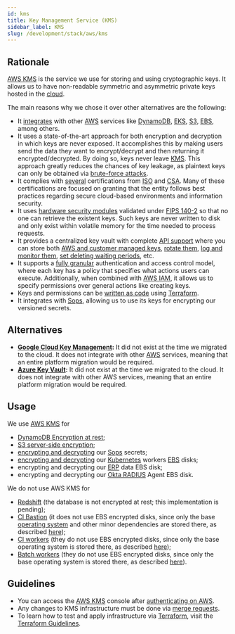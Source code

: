 ```yaml
---
id: kms
title: Key Management Service (KMS)
sidebar_label: KMS
slug: /development/stack/aws/kms
---
```


## Rationale

[AWS KMS][KMS] is the service we use for storing
and using cryptographic keys.
It allows us to have non-readable
symmetric and asymmetric private keys
hosted in the [cloud](https://en.wikipedia.org/wiki/Cloud_computing).

The main reasons why we chose it over other alternatives are the following:

- It [integrates](https://aws.amazon.com/kms/features/#AWS_Service_Integration)
  with other [AWS][AWS] services
  like [DynamoDB](/development/stack/aws/dynamodb/introduction/),
  [EKS](/development/stack/aws/eks/),
  [S3](/development/stack/aws/s3/),
  [EBS][EBS],
  among others.
- It uses a state-of-the-art approach
  for both encryption and decryption
  in which keys are never exposed.
  It accomplishes this
  by making users send the data they want to encrypt/decrypt
  and then returning it
  encrypted/decrypted.
  By doing so,
  keys never leave [KMS][KMS].
  This approach greatly reduces
  the chances of key leakage,
  as plaintext keys can only be obtained via [brute-force attacks](https://en.wikipedia.org/wiki/Brute-force_attack).
- It complies with [several](https://aws.amazon.com/compliance/iso-certified/)
  certifications from [ISO](https://en.wikipedia.org/wiki/International_Organization_for_Standardization)
  and [CSA](https://en.wikipedia.org/wiki/Cloud_Security_Alliance).
  Many of these certifications are focused on granting
  that the entity follows best practices
  regarding secure cloud-based environments
  and information security.
- It uses [hardware security modules](https://aws.amazon.com/kms/features/#Secure)
  validated under [FIPS 140-2](https://en.wikipedia.org/wiki/FIPS_140-2)
  so that no one can retrieve the existent keys.
  Such keys are never written to disk
  and only exist within volatile memory
  for the time needed to process requests.
- It provides a centralized key vault
  with complete [API support](https://docs.aws.amazon.com/kms/latest/APIReference/API_Operations.html)
  where you can store both [AWS and customer managed keys](https://docs.aws.amazon.com/kms/latest/developerguide/concepts.html),
  [rotate them](https://docs.aws.amazon.com/kms/latest/developerguide/rotate-keys.html),
  [log and monitor them](https://docs.aws.amazon.com/kms/latest/developerguide/security-logging-monitoring.html),
  [set deleting waiting periods](https://docs.aws.amazon.com/kms/latest/developerguide/deleting-keys.html#deleting-keys-how-it-works),
  etc.
- It supports a [fully granular](https://docs.aws.amazon.com/kms/latest/developerguide/control-access-overview.html)
  authentication and access control model,
  where each key has a policy
  that specifies what actions users can execute.
  Additionally,
  when combined with [AWS IAM](/development/stack/aws/iam/),
  it allows us to specify permissions
  over general actions like creating keys.
- Keys and permissions can be [written as code](https://gitlab.com/fluidattacks/universe/-/blob/6416b9035e089b575336c3ba074ff5fd39575306/makes/applications/makes/secrets/src/terraform/key-production.tf)
  using [Terraform](/development/stack/terraform/).
- It integrates with [Sops](/development/stack/sops/),
  allowing us to use its keys
  for encrypting our versioned secrets.

## Alternatives

- **[Google Cloud Key Management](https://cloud.google.com/security-key-management):**
  It did not exist at the time we migrated to the cloud.
  It does not integrate with other [AWS][AWS] services,
  meaning that an entire platform migration would be required.
- **[Azure Key Vault](https://azure.microsoft.com/en-us/services/key-vault/):**
  It did not exist at the time we migrated to the cloud.
  It does not integrate with other AWS services,
  meaning that an entire platform migration would be required.

## Usage

We use [AWS KMS][KMS] for

- [DynamoDB Encryption at rest](https://registry.terraform.io/providers/hashicorp/aws/latest/docs/resources/dynamodb_table#server_side_encryption);
- [S3 server-side encryption](https://gitlab.com/fluidattacks/universe/-/blob/a089fc93ce78b5a073a9ef35c46ec59f7d622e2c/airs/deploy/production/terraform/bucket.tf#L5);
- [encrypting and decrypting](https://gitlab.com/fluidattacks/universe/-/blob/a089fc93ce78b5a073a9ef35c46ec59f7d622e2c/makes/applications/makes/secrets/src/production.yaml#L14)
  our [Sops](/development/stack/sops/) secrets;
- [encrypting and decrypting](https://gitlab.com/fluidattacks/universe/-/blob/a089fc93ce78b5a073a9ef35c46ec59f7d622e2c/makes/applications/makes/k8s/src/terraform/cluster.tf#L42)
  our [Kubernetes](/development/stack/kubernetes) workers
  [EBS][EBS] disks;
- encrypting and decrypting our [ERP](https://en.wikipedia.org/wiki/Enterprise_resource_planning)
  data EBS disk;
- encrypting and decrypting our [Okta RADIUS](/development/stack/okta#usage)
  Agent EBS disk.

We do not use AWS KMS for

- [Redshift](/development/stack/aws/redshift/)
  (the database is not encrypted at rest; this implementation is pending);
- [CI Bastion](/development/stack/gitlab-ci/)
  (it does not use EBS encrypted disks,
  since only the base [operating system][OS]
  and other minor dependencies
  are stored there, as described
  [here][EBS-USAGE]);
- [CI workers](/development/stack/gitlab-ci/)
  (they do not use EBS encrypted disks,
  since only the base operating system is stored there,
  as described [here][EBS-USAGE]);
- [Batch workers](/development/stack/aws/batch/)
  (they do not use EBS encrypted disks,
  since only the base operating system is stored there,
  as described [here][EBS-USAGE]).

## Guidelines

- You can access the [AWS KMS][KMS] console
  after [authenticating on AWS](/development/stack/aws#guidelines).
- Any changes to KMS infrastructure must be done via [merge requests](https://docs.gitlab.com/ee/user/project/merge_requests/).
- To learn how to test and apply infrastructure via [Terraform](/development/stack/terraform),
  visit the [Terraform Guidelines](/development/stack/terraform#guidelines).

[AWS]: /development/stack/aws/
[KMS]: https://aws.amazon.com/kms/
[EBS]: /development/stack/aws/ebs/
[OS]: https://en.wikipedia.org/wiki/Operating_system
[EBS-USAGE]: /development/stack/gitlab-ci
